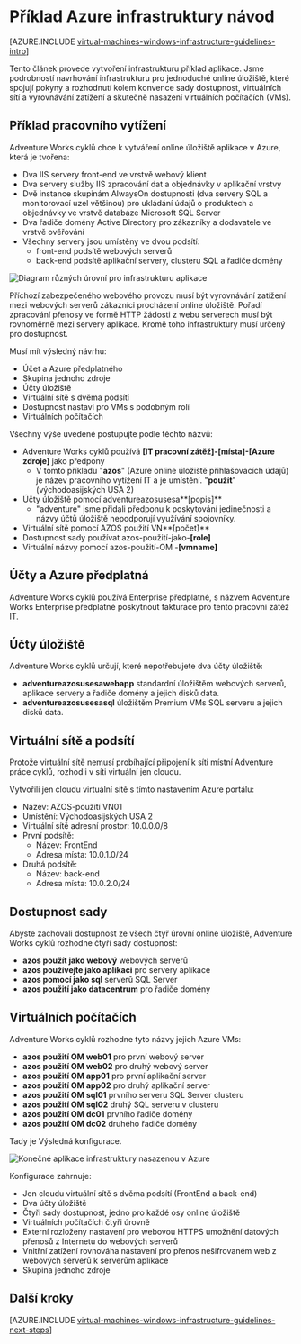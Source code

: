 <properties
    pageTitle="Příklad infrastruktury návodu | Microsoft Azure"
    description="Informace o klíčových návrh a implementace pokyny pro nasazení infrastrukturu příklad v Azure."
    documentationCenter=""
    services="virtual-machines-windows"
    authors="iainfoulds"
    manager="timlt"
    editor=""
    tags="azure-resource-manager"/>

<tags
    ms.service="virtual-machines-windows"
    ms.workload="infrastructure-services"
    ms.tgt_pltfrm="vm-windows"
    ms.devlang="na"
    ms.topic="article"
    ms.date="09/08/2016"
    ms.author="iainfou"/>

# <a name="example-azure-infrastructure-walkthrough"></a>Příklad Azure infrastruktury návod

[AZURE.INCLUDE [virtual-machines-windows-infrastructure-guidelines-intro](../../includes/virtual-machines-windows-infrastructure-guidelines-intro.md)] 

Tento článek provede vytvoření infrastrukturu příklad aplikace. Jsme podrobností navrhování infrastrukturu pro jednoduché online úložiště, které spojují pokyny a rozhodnutí kolem konvence sady dostupnost, virtuálních sítí a vyrovnávání zatížení a skutečně nasazení virtuálních počítačích (VMs).


## <a name="example-workload"></a>Příklad pracovního vytížení

Adventure Works cyklů chce k vytváření online úložiště aplikace v Azure, která je tvořena:

- Dva IIS servery front-end ve vrstvě webový klient
- Dva servery služby IIS zpracování dat a objednávky v aplikační vrstvy
- Dvě instance skupinám AlwaysOn dostupnosti (dva servery SQL a monitorovací uzel většinou) pro ukládání údajů o produktech a objednávky ve vrstvě databáze Microsoft SQL Server
- Dva řadiče domény Active Directory pro zákazníky a dodavatele ve vrstvě ověřování
- Všechny servery jsou umístěny ve dvou podsítí:
    - front-end podsítě webových serverů 
    - back-end podsítě aplikační servery, clusteru SQL a řadiče domény

![Diagram různých úrovní pro infrastrukturu aplikace](./media/virtual-machines-common-infrastructure-service-guidelines/example-tiers.png)

Příchozí zabezpečeného webového provozu musí být vyrovnávání zatížení mezi webových serverů zákazníci procházení online úložiště. Pořadí zpracování přenosy ve formě HTTP žádosti z webu serverech musí být rovnoměrně mezi servery aplikace. Kromě toho infrastruktury musí určený pro dostupnost.

Musí mít výsledný návrhu:

- Účet a Azure předplatného
- Skupina jednoho zdroje
- Účty úložiště
- Virtuální sítě s dvěma podsítí
- Dostupnost nastaví pro VMs s podobným rolí
- Virtuálních počítačích

Všechny výše uvedené postupujte podle těchto názvů:

- Adventure Works cyklů používá **[IT pracovní zátěž]-[místa]-[Azure zdroje]** jako předpony
    - V tomto příkladu "**azos**" (Azure online úložiště přihlašovacích údajů) je název pracovního vytížení IT a je umístění. "**použít**" (východoasijských USA 2)
- Účty úložiště pomocí adventureazosusesa**[popis]**
    - "adventure" jsme přidali předponu k poskytování jedinečnosti a názvy účtů úložiště nepodporují využívání spojovníky.
- Virtuální sítě pomocí AZOS použití VN**[počet]**
- Dostupnost sady používat azos-použití-jako-**[role]**
- Virtuální názvy pomocí azos-použití-OM -**[vmname]**


## <a name="azure-subscriptions-and-accounts"></a>Účty a Azure předplatná

Adventure Works cyklů používá Enterprise předplatné, s názvem Adventure Works Enterprise předplatné poskytnout fakturace pro tento pracovní zátěž IT.


## <a name="storage-accounts"></a>Účty úložiště

Adventure Works cyklů určují, které nepotřebujete dva účty úložiště:

- **adventureazosusesawebapp** standardní úložištěm webových serverů, aplikace servery a řadiče domény a jejich disků data.
- **adventureazosusesasql** úložištěm Premium VMs SQL serveru a jejich disků data.


## <a name="virtual-network-and-subnets"></a>Virtuální sítě a podsítí

Protože virtuální sítě nemusí probíhající připojení k síti místní Adventure práce cyklů, rozhodli v síti virtuální jen cloudu.

Vytvořili jen cloudu virtuální sítě s tímto nastavením Azure portálu:

- Název: AZOS-použití VN01
- Umístění: Východoasijských USA 2
- Virtuální sítě adresní prostor: 10.0.0.0/8
- První podsítě:
    - Název: FrontEnd
    - Adresa místa: 10.0.1.0/24
- Druhá podsítě:
    - Název: back-end
    - Adresa místa: 10.0.2.0/24


## <a name="availability-sets"></a>Dostupnost sady

Abyste zachovali dostupnost ze všech čtyř úrovní online úložiště, Adventure Works cyklů rozhodne čtyři sady dostupnost:

- **azos použít jako webový** webových serverů
- **azos používejte jako aplikaci** pro servery aplikace
- **azos pomocí jako sql** serverů SQL Server
- **azos použití jako datacentrum** pro řadiče domény


## <a name="virtual-machines"></a>Virtuálních počítačích

Adventure Works cyklů rozhodne tyto názvy jejich Azure VMs:

- **azos použití OM web01** pro první webový server
- **azos použití OM web02** pro druhý webový server
- **azos použití OM app01** pro první aplikační server
- **azos použití OM app02** pro druhý aplikační server
- **azos použití OM sql01** prvního serveru SQL Server clusteru
- **azos použití OM sql02** druhý SQL serveru v clusteru
- **azos použití OM dc01** prvního řadiče domény
- **azos použití OM dc02** druhého řadiče domény

Tady je Výsledná konfigurace.

![Konečné aplikace infrastruktury nasazenou v Azure](./media/virtual-machines-common-infrastructure-service-guidelines/example-config.png)

Konfigurace zahrnuje:

- Jen cloudu virtuální sítě s dvěma podsítí (FrontEnd a back-end)
- Dva účty úložiště
- Čtyři sady dostupnost, jedno pro každé osy online úložiště
- Virtuálních počítačích čtyři úrovně
- Externí rozloženy nastavení pro webovou HTTPS umožnění datových přenosů z Internetu do webových serverů
- Vnitřní zatížení rovnováha nastavení pro přenos nešifrovaném web z webových serverů k serverům aplikace
- Skupina jednoho zdroje


## <a name="next-steps"></a>Další kroky

[AZURE.INCLUDE [virtual-machines-windows-infrastructure-guidelines-next-steps](../../includes/virtual-machines-windows-infrastructure-guidelines-next-steps.md)] 